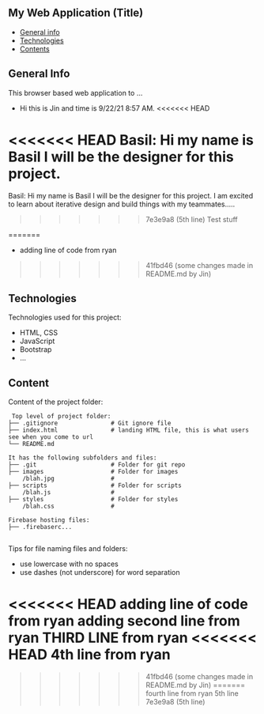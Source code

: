 ## My Web Application (Title)

* [General info](#general-info)
* [Technologies](#technologies)
* [Contents](#content)

## General Info
This browser based web application to ...
* Hi this is Jin and time is 9/22/21 8:57 AM.
<<<<<<< HEAD


<<<<<<< HEAD
Basil: Hi my name is Basil I will be the designer for this project. 
=======
Basil: Hi my name is Basil I will be the designer for this project. I am excited to learn about iterative design and build things with my teammates.....

>>>>>>> 7e3e9a8 (5th line)
Test stuff
	
=======
* adding line of code from ryan	
>>>>>>> 41fbd46 (some changes made in README.md by Jin)
## Technologies
Technologies used for this project:
* HTML, CSS
* JavaScript
* Bootstrap 
* ...
	
## Content
Content of the project folder:

```
 Top level of project folder: 
├── .gitignore               # Git ignore file
├── index.html               # landing HTML file, this is what users see when you come to url
└── README.md

It has the following subfolders and files:
├── .git                     # Folder for git repo
├── images                   # Folder for images
    /blah.jpg                # 
├── scripts                  # Folder for scripts
    /blah.js                 # 
├── styles                   # Folder for styles
    /blah.css                # 

Firebase hosting files: 
├── .firebaserc...


```

Tips for file naming files and folders:
* use lowercase with no spaces
* use dashes (not underscore) for word separation

<<<<<<< HEAD
adding line of code from ryan 
adding second line from ryan 
THIRD LINE from ryan 
<<<<<<< HEAD
4th line from ryan 
=======
 
>>>>>>> 41fbd46 (some changes made in README.md by Jin)
=======
fourth line from ryan 
5th line 
>>>>>>> 7e3e9a8 (5th line)
